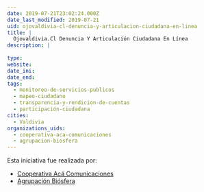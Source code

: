 ```yaml
---
date: 2019-07-21T23:02:24.000Z
date_last_modified: 2019-07-21
uid: ojovaldivia-cl-denuncia-y-articulacion-ciudadana-en-linea
title: |
  Ojovaldivia.Cl Denuncia Y Articulación Ciudadana En Línea
description: |
  
type: 
website: 
date_ini: 
date_end: 
tags:
  - monitoreo-de-servicios-publicos
  - mapeo-ciudadano
  - transparencia-y-rendicion-de-cuentas
  - participación-ciudadana
cities: 
  - Valdivia
organizations_uids:
  - cooperativa-aca-comunicaciones
  - agrupacion-biosfera
---
```


Esta iniciativa fue realizada por:

- [Cooperativa Acá Comunicaciones](/organizaciones/cooperativa-aca-comunicaciones)
- [Agrupación Biósfera](/organizaciones/agrupacion-biosfera)
